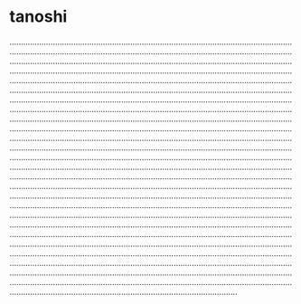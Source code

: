 # tanoshi

............................................................................................................................................................................................................................................................................................................................................................................................................................................................................................................................................................................................................................................................................................................................................................................................................................................................................................................................................................................................................................................................................................................................................................................................................................................................................................................................................................................................................................................................................................................................................................................................................................................................................................................................................................................................................................................................................................................................................................................................................................................................................................................................................................................................................................................................................................................................................................................................................................................................................................................................................................................................................................................................................................................................................................................................................................................................................................................................................................................................................................................................................................................................................................................................................................................................................................................................................................................................................................................................